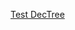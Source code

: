 [Test DecTree](https://forms.office.com/Pages/ShareFormPage.aspx?id=nPhjxpvvj0G9PUHkbAzgaN9UYz8EqmlIs3_TYn4TbXBUMVIwMlBWT1M5STNTNkdPTFBUVE5OQUdESyQlQCN0PWcu&sharetoken=1UOJrpkVAknoXoQ1Ov6e)
